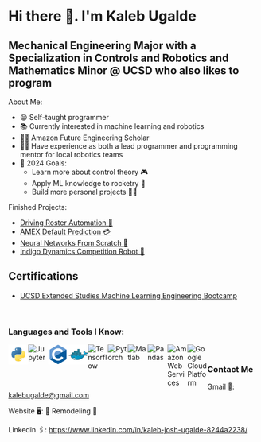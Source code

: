# Hi there 👋. I'm Kaleb Ugalde

## Mechanical Engineering Major with a Specialization in Controls and Robotics and Mathematics Minor @ UCSD who also likes to program

About Me:
- 😁 Self-taught programmer
- 📚 Currently interested in machine learning and robotics
- 👨‍🎓 Amazon Future Engineering Scholar
- 👨‍🏭 Have experience as both a lead programmer and programming mentor for local robotics teams
- 🥅 2024 Goals: 
  - Learn more about control theory 🎮
  - Apply ML knowledge to rocketry 🚀
  - Build more personal projects 👷‍♂️

Finished Projects:
- [Driving Roster Automation 🚗](https://github.com/c5k1m/driving-roster-site)
- [AMEX Default Prediction 💳](https://github.com/Dael-the-Mailman/ML-Capstone-Project)
- [Neural Networks From Scratch 🧠](https://github.com/Dael-the-Mailman/neural-net-from-scratch)
- [Indigo Dynamics Competition Robot 🤖](https://github.com/Dael-the-Mailman/Indigo-Dynamics-2020)

## Certifications
- [UCSD Extended Studies Machine Learning Engineering Bootcamp](https://www.credential.net/9a201491-412b-456c-9d1b-f50ef7794d72#gs.x9e68h)

<br/>

### Languages and Tools I Know:

<img align="left" alt="Python" width="40px" src="https://raw.githubusercontent.com/github/explore/80688e429a7d4ef2fca1e82350fe8e3517d3494d/topics/python/python.png"/>
<img align="left" alt="Jupyter" width="40px" src="https://upload.wikimedia.org/wikipedia/commons/thumb/3/38/Jupyter_logo.svg/883px-Jupyter_logo.svg.png"/>
<img align="left" alt="C++" width="40px" src="https://github.com/devicons/devicon/blob/master/icons/c/c-original.svg"/>
<img align="left" alt="Docker" width="40px" src="https://github.com/devicons/devicon/blob/master/icons/docker/docker-original.svg"/>
<img align="left" alt="Tensorflow" width="40px" src="https://upload.wikimedia.org/wikipedia/commons/thumb/2/2d/Tensorflow_logo.svg/1200px-Tensorflow_logo.svg.png"/>
<img align="left" alt="Pytorch" width="40px" src="https://pytorch.org/assets/images/pytorch-logo.png"/>
<img align="left" alt="Matlab" width="40px" src="https://upload.wikimedia.org/wikipedia/commons/thumb/2/21/Matlab_Logo.png/667px-Matlab_Logo.png"/>
<img align="left" alt="Pandas" width="40px" src="https://upload.wikimedia.org/wikipedia/commons/thumb/e/ed/Pandas_logo.svg/1200px-Pandas_logo.svg.png"/>
<img align="left" alt="Amazon Web Services" width="40px" src="https://upload.wikimedia.org/wikipedia/commons/thumb/9/93/Amazon_Web_Services_Logo.svg/1920px-Amazon_Web_Services_Logo.svg.png"/>
<img align="left" alt="Google Cloud Platform" width="40px" src="https://res.cloudinary.com/startup-grind/image/upload/c_fill,dpr_2.0,f_auto,g_center,h_1080,q_100,w_1080/v1/gcs/platform-data-dsc/events/social-icon-google-cloud-1200-630_cH7dZlP.png"/>


<br/>

### Contact Me
Gmail 📧: kalebugalde@gmail.com

Website 🖥: 🚧 Remodeling 🚧

Linkedin 🖇: https://www.linkedin.com/in/kaleb-josh-ugalde-8244a2238/
